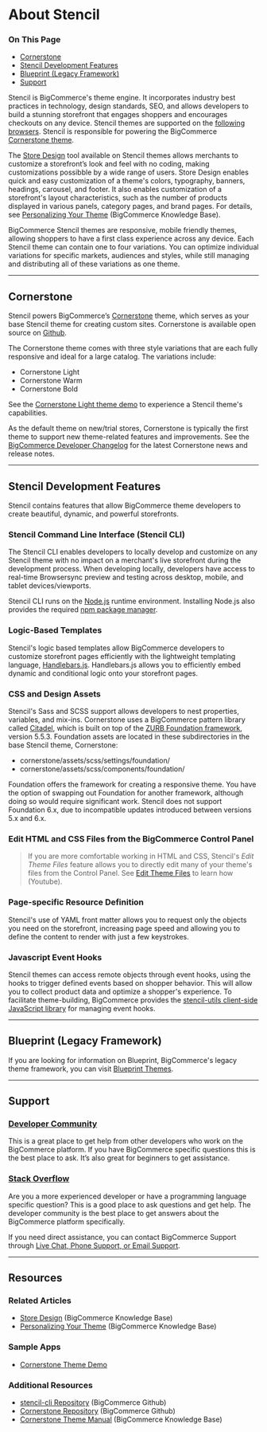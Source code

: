 <h1>About Stencil</h1>
<div class="otp" id="no-index">
	<h3> On This Page </h3>
	<ul>
    <li><a href="#about_cornerstone">Cornerstone</a></li>
		<li><a href="#about_features-and-stack">Stencil Development Features</a></li>
		<li><a href="#about_blueprint">Blueprint (Legacy Framework)</a></li>
    <li><a href="#about_support">Support</a></li>
	</ul>
</div>


Stencil is BigCommerce's theme engine. It incorporates industry best practices in technology, design standards, SEO, and allows developers to build a stunning storefront that engages shoppers and encourages checkouts on any device. Stencil themes are supported on the [following browsers](https://support.bigcommerce.com/s/article/Themes-Supported-Browsers). Stencil is responsible for powering the BigCommerce [Cornerstone theme](#about_cornerstone).

The [Store Design](/configure-store-design-ui/store-design-overview) tool available on Stencil themes allows merchants to customize a storefront’s look and feel with no coding, making customizations possibble by a wide range of users.  Store Design enables quick and easy customization of a theme's colors, typography, banners, headings, carousel, and footer. It also enables customization of a storefront's layout characteristics, such as the number of products displayed in various panels, category pages, and brand pages. For details, see [Personalizing Your Theme](https://support.bigcommerce.com/articles/Learning/Personalizing-your-New-Theme) (BigCommerce Knowledge Base). 

BigCommerce Stencil themes are responsive, mobile friendly themes, allowing shoppers to have a first class experience across any device. Each Stencil theme can contain one to four variations. You can optimize individual variations for specific markets, audiences and styles, while still managing and distributing all of these variations as one theme. 

---

<a href='#about_cornerstone' aria-hidden='true' class='block-anchor'  id='about_cornerstone'><i aria-hidden='true' class='linkify icon'></i></a>

## Cornerstone

Stencil powers BigCommerce’s [Cornerstone](https://github.com/bigcommerce/cornerstone) theme, which serves as your base Stencil theme for creating custom sites. Cornerstone is available open source on [Github](https://github.com/bigcommerce/cornerstone). 

The Cornerstone theme comes with three style variations that are each fully responsive and ideal for a large catalog. The variations include:

* Cornerstone Light
* Cornerstone Warm
* Cornerstone Bold

See the [Cornerstone Light theme demo](http://cornerstone-light-demo.mybigcommerce.com/) to experience a Stencil theme's capabilities.

As the default theme on new/trial stores, Cornerstone is typically the first theme to support new theme-related features and improvements. See the [BigCommerce Developer Changelog](https://developer.bigcommerce.com/changelog) for the latest Cornerstone news and release notes.

---

<a href='#about_features-and-stack' aria-hidden='true' class='block-anchor'  id='about_features-and-stack'><i aria-hidden='true' class='linkify icon'></i></a>

## Stencil Development Features

Stencil contains features that allow BigCommerce theme developers to create beautiful, dynamic, and powerful storefronts.

### Stencil Command Line Interface (Stencil CLI)

The Stencil CLI enables developers to locally develop and customize on any Stencil theme with no impact on a merchant's live storefront during the development process. When developing locally, developers have access to real-time Browsersync preview and testing across desktop, mobile, and tablet devices/viewports.

Stencil CLI runs on the [Node.js](https://nodejs.org/en/) runtime environment. Installing Node.js also provides the required [npm package manager](https://www.npmjs.com/package/npm).

### Logic-Based Templates

Stencil's logic based templates allow BigCommerce developers to customize storefront pages efficiently with the lightweight templating language, [Handlebars.js](https://handlebarsjs.com/). Handlebars.js allows you to efficiently embed dynamic and conditional logic onto your storefront pages.

### CSS and Design Assets

Stencil's Sass and SCSS support allows developers to nest properties, variables, and mix-ins. Cornerstone uses a BigCommerce pattern library called [Citadel](https://www.npmjs.com/package/@bigcommerce/citadel), which is built on top of the [ZURB Foundation framework](https://foundation.zurb.com/sites/docs/), version 5.5.3. Foundation assets are located in these subdirectories in the base Stencil theme, Cornerstone:

* <span class="fp">cornerstone/assets/scss/settings/foundation/</span>
* <span class="fp">cornerstone/assets/scss/components/foundation/</span>

Foundation offers the framework for creating a responsive theme. You have the option of swapping out Foundation for another framework, although doing so would require significant work. Stencil does not support Foundation 6.x, due to incompatible updates introduced between versions 5.x and 6.x.

<div class="HubBlock--callout">
<div class="CalloutBlock--">
<div class="HubBlock-content">
    
<!-- theme:  -->

### Edit HTML and CSS Files from the BigCommerce Control Panel 
> If you are more comfortable working in HTML and CSS, Stencil's *Edit Theme Files* feature allows you to directly edit many of your theme's files from the Control Panel. See [Edit Theme Files](https://www.youtube.com/watch?v=waJ1dg_dAh8&index=related) to learn how (Youtube).

</div>
</div>
</div>

### Page-specific Resource Definition

Stencil's use of YAML front matter allows you to request only the objects you need on the storefront, increasing page speed and allowing you to define the content to render with just a few keystrokes.

### Javascript Event Hooks

Stencil themes can access remote objects through event hooks, using the hooks to trigger defined events based on shopper behavior. This will allow you to collect product data and optimize a shopper's experience. To facilitate theme-building, BigCommerce provides the [stencil-utils client-side JavaScript library](/stencil-docs/adding-event-hooks-to-your-theme/stencil-utils-api-reference) for managing event hooks.

---

<a href='#about_blueprint' aria-hidden='true' class='block-anchor'  id='about_blueprint'><i aria-hidden='true' class='linkify icon'></i></a>

## Blueprint (Legacy Framework)

If you are looking for information on Blueprint, BigCommerce's legacy theme framework, you can visit [Blueprint Themes](https://developer.bigcommerce.com/legacy/blueprint-themes).

---

<a href='#about_support' aria-hidden='true' class='block-anchor'  id='about_support'><i aria-hidden='true' class='linkify icon'></i></a>

## Support

### [Developer Community](https://support.bigcommerce.com/s/group/0F913000000HLjECAW/bigcommerce-developers)
This is a great place to get help from other developers who work on the BigCommerce platform. If you have BigCommerce specific questions this is the best place to ask. It’s also great for beginners to get assistance.

### [Stack Overflow](https://stackoverflow.com/questions/tagged/bigcommerce)
Are you a more experienced developer or have a programming language specific question? This is a good place to ask questions and get help. The developer community is the best place to get answers about the BigCommerce platform specifically.

If you need direct assistance, you can contact BigCommerce Support through [Live Chat, Phone Support, or Email Support](https://support.bigcommerce.com/s/contact).

---

## Resources

### Related Articles

* [Store Design](https://forum.bigcommerce.com/s/article/Store-Design) (BigCommerce Knowledge Base)
* [Personalizing Your Theme](https://support.bigcommerce.com/articles/Learning/Personalizing-your-New-Theme) (BigCommerce Knowledge Base)

### Sample Apps 

* [Cornerstone Theme Demo](http://cornerstone-light-demo.mybigcommerce.com/)

### Additional Resources
* [stencil-cli Repository](https://github.com/bigcommerce/stencil-cli) (BigCommerce Github)
* [Cornerstone Repository](https://github.com/bigcommerce/cornerstone) (BigCommerce Github)
* [Cornerstone Theme Manual](https://support.bigcommerce.com/s/article/Cornerstone-Theme-Manual) (BigCommerce Knowledge Base)

